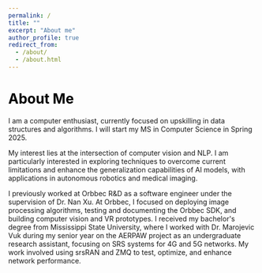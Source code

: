 ```yaml
---
permalink: /
title: ""
excerpt: "About me"
author_profile: true
redirect_from: 
  - /about/
  - /about.html
---
```

<div style="text-align: left; max-width: 800px; width: 100%; margin: auto;">
  <h1 style="color: #000000;">About Me</h1>
  
  <p>I am a computer enthusiast, currently focused on upskilling in data structures and algorithms. I will start my MS in Computer Science in Spring 2025.</p>

  <p>My interest lies at the intersection of computer vision and NLP. I am particularly interested in exploring techniques to overcome current limitations and enhance the generalization capabilities of AI models, with applications in autonomous robotics and medical imaging.</p>
  <p>I previously worked at Orbbec R&D as a software engineer under the supervision of Dr. Nan Xu. At Orbbec, I focused on deploying image processing algorithms, testing and documenting the Orbbec SDK, and building computer vision and VR prototypes. I received my bachelor's degree from Mississippi State University, where I worked with Dr. Marojevic Vuk during my senior year on the AERPAW project as an undergraduate research assistant, focusing on SRS systems for 4G and 5G networks. My work involved using srsRAN and ZMQ to test, optimize, and enhance network performance.</p>
</div>
